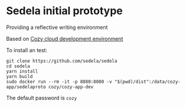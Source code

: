 # Sedela initial prototype
Providing a reflective writing environment

Based on [Cozy cloud development environment](https://docs.cozy.io/en/dev/app/) 

To install an test:

```
git clone https://github.com/sedela/sedela
cd sedela
yarn install
yarn build
sudo docker run --rm -it -p 8080:8080 -v "$(pwd)/dist":/data/cozy-app/sedelaproto cozy/cozy-app-dev

```
The default password is `cozy`
